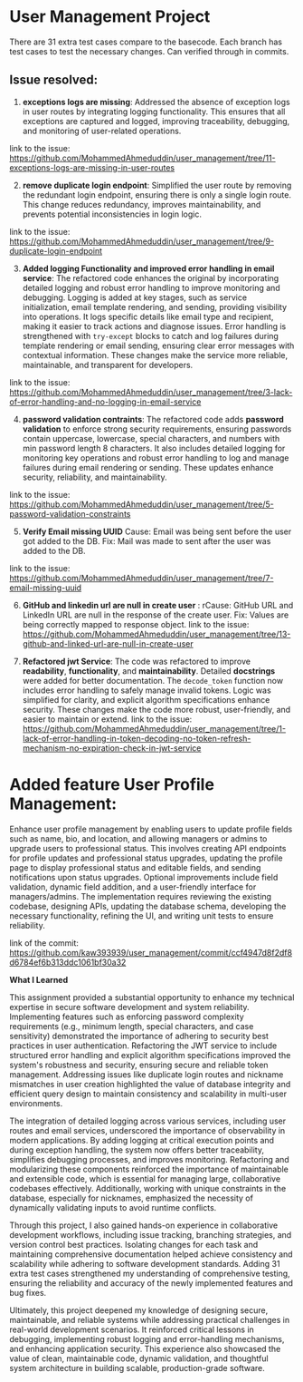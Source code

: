 
# User Management Project

There are 31 extra test cases compare to the basecode.  Each branch has test cases to test the necessary changes. Can verified through in commits. 



## Issue resolved:

1. **exceptions logs are missing**: Addressed the absence of exception logs in user routes by integrating logging functionality. This ensures that all exceptions are captured and logged, improving traceability, debugging, and monitoring of user-related operations.

link to the issue: https://github.com/MohammedAhmeduddin/user_management/tree/11-exceptions-logs-are-missing-in-user-routes


2. **remove duplicate login endpoint**: Simplified the user route by removing the redundant login endpoint, ensuring there is only a single login route. This change reduces redundancy, improves maintainability, and prevents potential inconsistencies in login logic.

link to the issue: https://github.com/MohammedAhmeduddin/user_management/tree/9-duplicate-login-endpoint


3. **Added logging Functionality and improved error handling in email service**: The refactored code enhances the original by incorporating detailed logging and robust error handling to improve monitoring and debugging. Logging is added at key stages, such as service initialization, email template rendering, and sending, providing visibility into operations. It logs specific details like email type and recipient, making it easier to track actions and diagnose issues. Error handling is strengthened with `try-except` blocks to catch and log failures during template rendering or email sending, ensuring clear error messages with contextual information. These changes make the service more reliable, maintainable, and transparent for developers.

link to the issue: https://github.com/MohammedAhmeduddin/user_management/tree/3-lack-of-error-handling-and-no-logging-in-email-service


4. **password validation contraints**: The refactored code adds **password validation** to enforce strong security requirements, ensuring passwords contain uppercase, lowercase, special characters, and numbers with min password length 8 characters. It also includes detailed logging for monitoring key operations and robust error handling to log and manage failures during email rendering or sending. These updates enhance security, reliability, and maintainability.

link to the issue: https://github.com/MohammedAhmeduddin/user_management/tree/5-password-validation-constraints

5. **Verify Email missing UUID**
Cause: Email was being sent before the user got added to the DB. Fix: Mail was made to sent after the user was added to the DB.

link to the issue: https://github.com/MohammedAhmeduddin/user_management/tree/7-email-missing-uuid


6. **GitHub and linkedin url are null in create user** : rCause: GitHub URL and LinkedIn URL are null in the response of the create user. Fix: Values are being correctly mapped to response object.
link to the issue: https://github.com/MohammedAhmeduddin/user_management/tree/13-github-and-linked-url-are-null-in-create-user



7. **Refactored jwt Service**: The code was refactored to improve **readability**, **functionality**, and **maintainability**. Detailed **docstrings** were added for better documentation. The `decode_token` function now includes error handling to safely manage invalid tokens. Logic was simplified for clarity, and explicit algorithm specifications enhance security. These changes make the code more robust, user-friendly, and easier to maintain or extend.
link to the issue: https://github.com/MohammedAhmeduddin/user_management/tree/1-lack-of-error-handling-in-token-decoding-no-token-refresh-mechanism-no-expiration-check-in-jwt-service



# Added feature User Profile Management:
Enhance user profile management by enabling users to update profile fields such as name, bio, and location, and allowing managers or admins to upgrade users to professional status. This involves creating API endpoints for profile updates and professional status upgrades, updating the profile page to display professional status and editable fields, and sending notifications upon status upgrades. Optional improvements include field validation, dynamic field addition, and a user-friendly interface for managers/admins. The implementation requires reviewing the existing codebase, designing APIs, updating the database schema, developing the necessary functionality, refining the UI, and writing unit tests to ensure reliability.


link of the commit: https://github.com/kaw393939/user_management/commit/ccf4947d8f2df8d6784ef6b313ddc1061bf30a32


**What I Learned**

This assignment provided a substantial opportunity to enhance my technical expertise in secure software development and system reliability. Implementing features such as enforcing password complexity requirements (e.g., minimum length, special characters, and case sensitivity) demonstrated the importance of adhering to security best practices in user authentication. Refactoring the JWT service to include structured error handling and explicit algorithm specifications improved the system's robustness and security, ensuring secure and reliable token management. Addressing issues like duplicate login routes and nickname mismatches in user creation highlighted the value of database integrity and efficient query design to maintain consistency and scalability in multi-user environments.

The integration of detailed logging across various services, including user routes and email services, underscored the importance of observability in modern applications. By adding logging at critical execution points and during exception handling, the system now offers better traceability, simplifies debugging processes, and improves monitoring. Refactoring and modularizing these components reinforced the importance of maintainable and extensible code, which is essential for managing large, collaborative codebases effectively. Additionally, working with unique constraints in the database, especially for nicknames, emphasized the necessity of dynamically validating inputs to avoid runtime conflicts.

Through this project, I also gained hands-on experience in collaborative development workflows, including issue tracking, branching strategies, and version control best practices. Isolating changes for each task and maintaining comprehensive documentation helped achieve consistency and scalability while adhering to software development standards. Adding 31 extra test cases strengthened my understanding of comprehensive testing, ensuring the reliability and accuracy of the newly implemented features and bug fixes.

Ultimately, this project deepened my knowledge of designing secure, maintainable, and reliable systems while addressing practical challenges in real-world development scenarios. It reinforced critical lessons in debugging, implementing robust logging and error-handling mechanisms, and enhancing application security. This experience also showcased the value of clean, maintainable code, dynamic validation, and thoughtful system architecture in building scalable, production-grade software.




